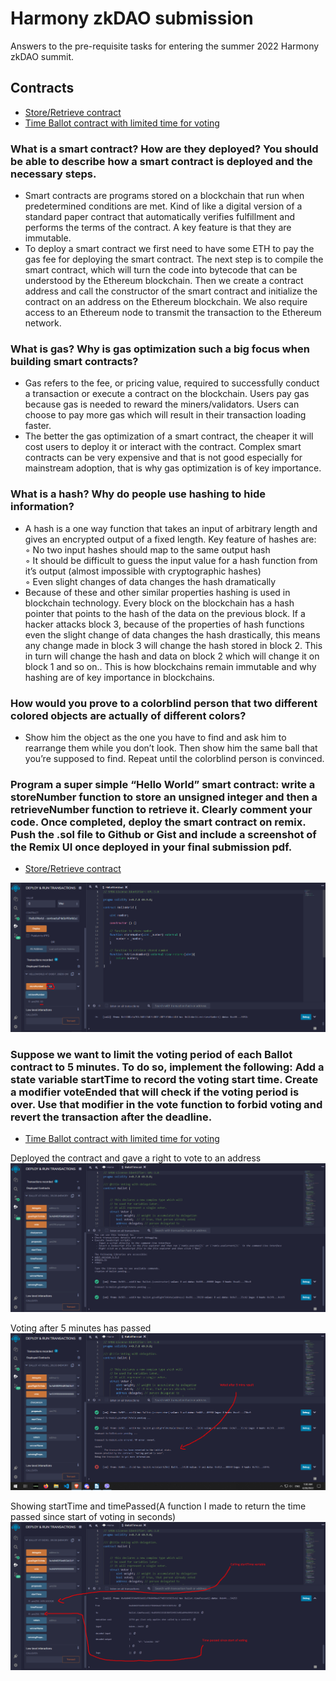 # Harmony zkDAO submission

Answers to the pre-requisite tasks for entering the summer 2022 Harmony zkDAO summit.

## Contracts
- [Store/Retrieve contract](https://github.com/Toki321/harmony-zkDAO-submission/blob/main/HelloWorld.sol)
- [Time Ballot contract with limited time for voting](https://github.com/Toki321/harmony-zkDAO-submission/blob/main/LimitedTimeBallot.sol)

### What is a smart contract? How are they deployed? You should be able to describe how a smart contract is deployed and the necessary steps.
  - Smart contracts are programs stored on a blockchain that run when predetermined conditions are met. Kind of like a digital version of a standard paper contract that automatically verifies fulfillment and performs the terms of the contract. A key feature is that they are immutable. 
  - To deploy a smart contract we first need to have some ETH to pay the gas fee for deploying the smart contract. The next step is to compile the smart contract, which will turn the code into bytecode that can be understood by the Ethereum blockchain. Then we create a contract address and call the constructor of the smart contract and initialize the contract on an address on the Ethereum blockchain. We also require access to an Ethereum node to transmit the transaction to the Ethereum network.

### What is gas? Why is gas optimization such a big focus when building smart contracts?
  - Gas refers to the fee, or pricing value, required to successfully conduct a transaction or execute a contract on the blockchain. Users pay gas because gas is needed to reward the miners/validators. Users can choose to pay more gas which will result in their transaction loading faster.
  - The better the gas optimization of a smart contract, the cheaper it will cost users to deploy it or interact with the contract. Complex smart contracts can be very expensive and that is not good especially for mainstream adoption, that is why gas optimization is of key importance.

### What is a hash? Why do people use hashing to hide information?
  - A hash is a one way function that takes an input of arbitrary length and gives an encrypted output of a fixed length. Key feature of hashes are: <br />
        ◦ No two input hashes should map to the same output hash <br />
        ◦ It should be difficult to guess the input value for a hash function from it’s output (almost impossible with cryptographic hashes) <br />
        ◦ Even slight changes of data changes the hash dramatically <br />
   - Because of these and other similar properties hashing is used in blockchain technology. Every block on the blockchain has a hash pointer that points to the hash of the data on the previous block. If a hacker attacks block 3, because of the properties of hash functions even the slight change of data changes the hash drastically, this means any change made in block 3 will change the hash stored in block 2. This in turn will change the hash and data on block 2 which will change it on block 1 and so on.. This is how blockchains remain immutable and why hashing are of key importance in blockchains.

### How would you prove to a colorblind person that two different colored objects are actually of different colors?
- Show him the object as the one you have to find and ask him to rearrange them while you don’t look. Then show him the same ball that you’re supposed to find. Repeat until the colorblind person is convinced.

### Program a super simple “Hello World” smart contract: write a storeNumber function to store an unsigned integer and then a retrieveNumber function to retrieve it. Clearly comment your code. Once completed, deploy the smart contract on remix. Push the .sol file to Github or Gist and include a screenshot of the Remix UI once deployed in your final submission pdf. 
- [Store/Retrieve contract](https://github.com/Toki321/harmony-zkDAO-submission/blob/main/HelloWorld.sol) 

![Hello World contract deployed](zkImages/HelloWorld.png)

### Suppose we want to limit the voting period of each Ballot contract to 5 minutes. To do so, implement the following: Add a state variable startTime to record the voting start time. Create a modifier voteEnded that will check if the voting period is over. Use that modifier in the **vote** function to forbid voting and revert the transaction after the deadline. 
- [Time Ballot contract with limited time for voting](https://github.com/Toki321/harmony-zkDAO-submission/blob/main/LimitedTimeBallot.sol)


Deployed the contract and gave a right to vote to an address
![Time Ballot contract deployed](zkImages/1.png)


Voting after 5 minutes has passed
![Time Ballot contract deployed](zkImages/af.png)


Showing startTime and timePassed(A function I made to return the time passed since start of voting in seconds)
![Time Ballot contract deployed](zkImages/call.png)


